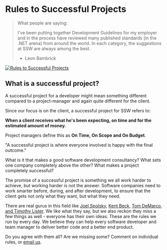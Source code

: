 # Rules to Successful Projects

>What people are saying: 
>
>I've been putting together Development Guidelines for my employer and in the process have reviewed many published standards (in the .NET arena) from around the world. In each category, the suggestions at SSW are always among the best.
>- Leon Bambrick

[![Rules to Successful Projects](https://img.youtube.com/vi/atVkEY8v1CU/0.jpg)](https://www.youtube.com/watch?v=atVkEY8v1CU "Rules to Successful Projects")

## What is a successful project?

A successful project for a developer might mean something different compared to a project-manager and again quite different for the client.

Since our focus is on the client, a successful project for SSW refers to:

**When a client receives what he's been expecting, on time and for the estimated amount of money.**

Project managers define this as **On Time, On Scope and On Budget**.

"A successful project is where everyone involved is happy with the final outcome."

What is it that makes a good software development consultancy? What sets one company completely above the other? What makes a project completely successful?

The promise of a successful project is something we all work harder to achieve, but working harder is not the answer. Software companies need to work smarter before, during, and after development, to ensure that the client gets not only what they want, but what they need.

There are real gurus in this field like [Joel Spolsky](https://www.joelonsoftware.com/), [Kent Beck](http://www.ssw.com.au/ssw/Redirect/XP/AmazonExtremeProgramming.htm), [Tom DeMarco, and Timothy Lister](http://www.ssw.com.au/ssw/Redirect/XP/AmazonPeopleWare.htm). We like what they say, but we also reckon they miss a few things as well - everyone has their own ideas. These are the rules we run by every day. We believe they can help every software developer and team manager to deliver better code and a better end product.

Do you agree with them all? Are we missing some? Comment on individual rules, or [email us](mailto:info@ssw.com.au).